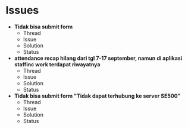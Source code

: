 # Issues

* **Tidak bisa submit form**
	* Thread
	* Issue
	* Solution
	* Status
* **attendance recap hilang dari tgl 7-17 september, namun di aplikasi staffinc work terdapat riwayatnya**
	* Thread
	* Issue
	* Solution
	* Status
* **Tidak bisa submit form "Tidak dapat terhubung ke server SE500"**
	* Thread
	* Issue
	* Solution
	* Status